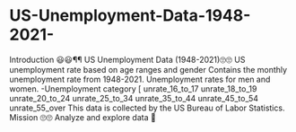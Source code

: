 # US-Unemployment-Data-1948-2021-
Introduction 😃😃¶¶ US Unemployment Data (1948-2021)🙄🙄 US unemployment rate based on age ranges and gender Contains the monthly unemployment rate from 1948-2021. Unemployment rates for men and women. -Unemployment category [ unrate_16_to_17 unrate_18_to_19 unrate_20_to_24 unrate_25_to_34 unrate_35_to_44 unrate_45_to_54 unrate_55_over This data is collected by the US Bureau of Labor Statistics. Mission 🙄🙄 Analyze and explore data 🤝
